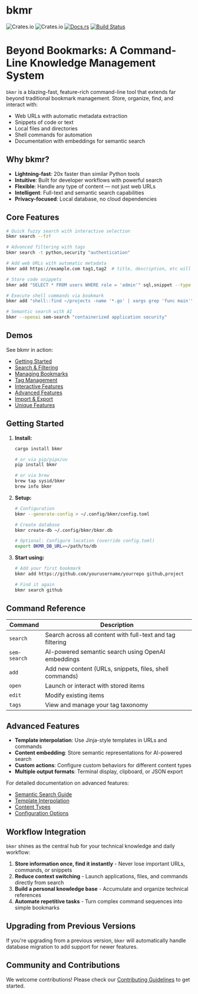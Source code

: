 # bkmr

![Crates.io](https://img.shields.io/crates/v/bkmr)
![Crates.io](https://img.shields.io/crates/d/bkmr)
[![Docs.rs](https://docs.rs/bkmr/badge.svg)](https://docs.rs/bkmr)
[![Build Status][build-image]][build-url]

# Beyond Bookmarks: A Command-Line Knowledge Management System

`bkmr` is a blazing-fast, feature-rich command-line tool that extends far beyond traditional bookmark management. Store, organize, find, and interact with:

- Web URLs with automatic metadata extraction
- Snippets of code or text
- Local files and directories
- Shell commands for automation
- Documentation with embeddings for semantic search

## Why bkmr?

- **Lightning-fast**: 20x faster than similar Python tools
- **Intuitive**: Built for developer workflows with powerful search
- **Flexible**: Handle any type of content — not just web URLs
- **Intelligent**: Full-text and semantic search capabilities
- **Privacy-focused**: Local database, no cloud dependencies

## Core Features

```bash
# Quick fuzzy search with interactive selection
bkmr search --fzf

# Advanced filtering with tags
bkmr search -t python,security "authentication"

# Add web URLs with automatic metadata
bkmr add https://example.com tag1,tag2  # title, description, etc will be loaded automatically

# Store code snippets
bkmr add "SELECT * FROM users WHERE role = 'admin'" sql,snippet --type snip

# Execute shell commands via bookmark
bkmr add "shell::find ~/projects -name '*.go' | xargs grep 'func main'" tools,search

# Semantic search with AI
bkmr --openai sem-search "containerized application security"
```

## Demos

See bkmr in action:

- [Getting Started](https://asciinema.org/a/XXXXX)
- [Search & Filtering](https://asciinema.org/a/XXXXX)
- [Managing Bookmarks](https://asciinema.org/a/XXXXX)
- [Tag Management](https://asciinema.org/a/XXXXX)
- [Interactive Features](https://asciinema.org/a/XXXXX)
- [Advanced Features](https://asciinema.org/a/XXXXX)
- [Import & Export](https://asciinema.org/a/XXXXX)
- [Unique Features](https://asciinema.org/a/XXXXX)

## Getting Started

1. **Install:**
   ```bash
   cargo install bkmr

   # or via pip/pipx/uv
   pip install bkmr

   # or via brew
   brew tap sysid/bkmr
   brew info bkmr

   ```

2. **Setup:**
   ```bash
   # Configuration 
   bkmr --generate-config > ~/.config/bkmr/config.toml

   # Create database
   bkmr create-db ~/.config/bkmr/bkmr.db
   
   # Optional: Configure location (override config.toml)
   export BKMR_DB_URL=~/path/to/db
   ```

3. **Start using:**
   ```bash
   # Add your first bookmark
   bkmr add https://github.com/yourusername/yourrepo github,project
   
   # Find it again
   bkmr search github
   ```

## Command Reference

| Command | Description |
|---------|-------------|
| `search` | Search across all content with full-text and tag filtering |
| `sem-search` | AI-powered semantic search using OpenAI embeddings |
| `add` | Add new content (URLs, snippets, files, shell commands) |
| `open` | Launch or interact with stored items |
| `edit` | Modify existing items |
| `tags` | View and manage your tag taxonomy |

## Advanced Features

- **Template interpolation**: Use Jinja-style templates in URLs and commands
- **Content embedding**: Store semantic representations for AI-powered search
- **Custom actions**: Configure custom behaviors for different content types
- **Multiple output formats**: Terminal display, clipboard, or JSON export

For detailed documentation on advanced features:
- [Semantic Search Guide](./docs/semantic-search.md)
- [Template Interpolation](./docs/template-interpolation.md)
- [Content Types](./docs/content-types.md)
- [Configuration Options](./docs/configuration.md)

## Workflow Integration

`bkmr` shines as the central hub for your technical knowledge and daily workflow:

1. **Store information once, find it instantly** - Never lose important URLs, commands, or snippets
2. **Reduce context switching** - Launch applications, files, and commands directly from search
3. **Build a personal knowledge base** - Accumulate and organize technical references
4. **Automate repetitive tasks** - Turn complex command sequences into simple bookmarks

## Upgrading from Previous Versions

If you're upgrading from a previous version, `bkmr` will automatically handle database migration to add support for newer features.

## Community and Contributions

We welcome contributions! Please check our [Contributing Guidelines](./CONTRIBUTING.md) to get started.

<!-- Badges -->
[build-image]: https://github.com/sysid/bkmr/actions/workflows/release_wheels.yml/badge.svg
[build-url]: https://github.com/sysid/bkmr/actions/workflows/release_wheels.yml
